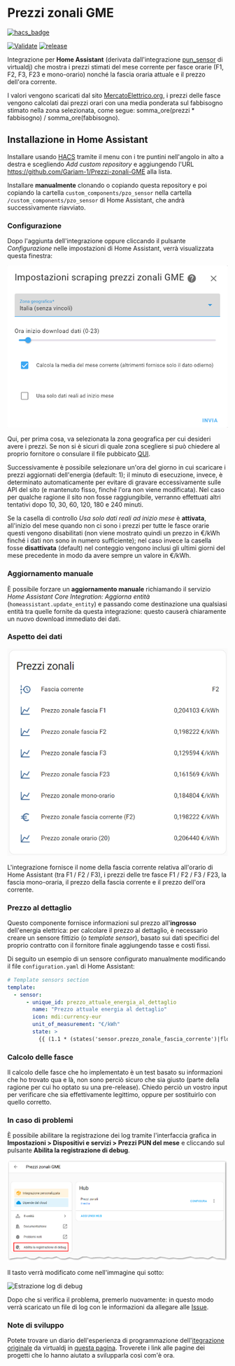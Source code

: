 # Prezzi zonali GME

[![hacs_badge](https://img.shields.io/badge/HACS-Custom-41BDF5.svg?style=for-the-badge)](https://github.com/hacs/integration)

[![Validate](https://github.com/Gariam-1/Prezzi-zonali-GME/actions/workflows/validate.yaml/badge.svg?branch=master)](https://github.com/Gariam-1/Prezzi-zonali-GME/actions/workflows/validate.yaml)
[![release](https://img.shields.io/github/v/release/Gariam-1/Prezzi-zonali-GME?style=flat-square)](https://github.com/Gariam-1/Prezzi-zonali-GME/releases)

Integrazione per **Home Assistant** (derivata dall'integrazione [pun_sensor](https://github.com/virtualdj/pun_sensor) di virtualdj) che mostra i prezzi stimati del mese corrente per fasce orarie (F1, F2, F3, F23 e mono-orario) nonché la fascia oraria attuale e il prezzo dell'ora corrente.

I valori vengono scaricati dal sito [MercatoElettrico.org](https://gme.mercatoelettrico.org/it-it/Home/Esiti/Elettricita/MGP/Esiti/PUN), i prezzi delle fasce vengono calcolati dai prezzi orari con una media ponderata sul fabbisogno stimato nella zona selezionata, come segue: somma_ore(prezzi * fabbisogno) / somma_ore(fabbisogno).

## Installazione in Home Assistant

Installare usando [HACS](https://hacs.xyz/) tramite il menu con i tre puntini nell'angolo in alto a destra e scegliendo _Add custom repository_ e aggiungendo l'URL https://github.com/Gariam-1/Prezzi-zonali-GME alla lista.

Installare **manualmente** clonando o copiando questa repository e poi copiando la cartella `custom_components/pzo_sensor` nella cartella `/custom_components/pzo_sensor` di Home Assistant, che andrà successivamente riavviato.

### Configurazione

Dopo l'aggiunta dell'integrazione oppure cliccando il pulsante _Configurazione_ nelle impostazioni di Home Assistant, verrà visualizzata questa finestra:

![Screenshot impostazioni](screenshots_settings.png "Impostazioni")

Qui, per prima cosa, va selezionata la zona geografica per cui desideri avere i prezzi. Se non si è sicuri di quale zona scegliere si può chiedere al proprio fornitore o consulare il file pubbicato [QUI](https://www.terna.it/it/sistema-elettrico/pubblicazioni/news-operatori/dettaglio/Suddivisione-in-zone-di-mercato-della-Rete-di-Trasmissione-Nazionale-valida-a-partire-dal-1%C2%B0-gennaio-2021).

Successivamente è possibile selezionare un'ora del giorno in cui scaricare i prezzi aggiornati dell'energia (default: 1); il minuto di esecuzione, invece, è determinato automaticamente per evitare di gravare eccessivamente sulle API del sito (e mantenuto fisso, finché l'ora non viene modificata). Nel caso per qualche ragione il sito non fosse raggiungibile, verranno effettuati altri tentativi dopo 10, 30, 60, 120, 180 e 240 minuti.

Se la casella di controllo _Usa solo dati reali ad inizio mese_ è **attivata**, all'inizio del mese quando non ci sono i prezzi per tutte le fasce orarie questi vengono disabilitati (non viene mostrato quindi un prezzo in €/kWh finché i dati non sono in numero sufficiente); nel caso invece la casella fosse **disattivata** (default) nel conteggio vengono inclusi gli ultimi giorni del mese precedente in modo da avere sempre un valore in €/kWh.

### Aggiornamento manuale

È possibile forzare un **aggiornamento manuale** richiamando il servizio _Home Assistant Core Integration: Aggiorna entità_ (`homeassistant.update_entity`) e passando come destinazione una qualsiasi entità tra quelle fornite da questa integrazione: questo causerà chiaramente un nuovo download immediato dei dati.

### Aspetto dei dati

![Screenshot integrazione](screenshots_main.png "Dati visualizzati")

L'integrazione fornisce il nome della fascia corrente relativa all'orario di Home Assistant (tra F1 / F2 / F3), i prezzi delle tre fasce F1 / F2 / F3 / F23, la fascia mono-oraria, il prezzo della fascia corrente e il prezzo dell'ora corrente.

### Prezzo al dettaglio

Questo componente fornisce informazioni sul prezzo all'**ingrosso** dell'energia elettrica: per calcolare il prezzo al dettaglio, è necessario creare un sensore fittizio (o _template sensor_), basato sui dati specifici del proprio contratto con il fornitore finale aggiungendo tasse e costi fissi.

Di seguito un esempio di un sensore configurato manualmente modificando il file `configuration.yaml` di Home Assistant:

```yml
# Template sensors section
template:
  - sensor:
      - unique_id: prezzo_attuale_energia_al_dettaglio
        name: "Prezzo attuale energia al dettaglio"
        icon: mdi:currency-eur
        unit_of_measurement: "€/kWh"
        state: >
          {{ (1.1 * (states('sensor.prezzo_zonale_fascia_corrente')|float(0) + 0.0087 + 0.04 + 0.0227))|round(3) }}
```

### Calcolo delle fasce

Il calcolo delle fasce che ho implementato è un test basato su informazioni che ho trovato qua e là, non sono perciò sicuro che sia giusto (parte della ragione per cui ho optato su una pre-release).
Chiedo perciò un vostro input per verificare che sia effettivamente legittimo, oppure per sostituirlo con quello corretto.

### In caso di problemi

È possibile abilitare la registrazione dei log tramite l'interfaccia grafica in **Impostazioni > Dispositivi e servizi > Prezzi PUN del mese** e cliccando sul pulsante **Abilita la registrazione di debug**.

![Abilitazione log di debug](screenshot_debug_1.png "Abilitazione log di debug")

Il tasto verrà modificato come nell'immagine qui sotto:

![Estrazione log di debug](screenshot_debug_2.png "Estrazione log di debug")

Dopo che si verifica il problema, premerlo nuovamente: in questo modo verrà scaricato un file di log con le informazioni da allegare alle [Issue](https://github.com/Gariam-1/Prezzi-zonali-GME/issues).

### Note di sviluppo

Potete trovare un diario dell'esperienza di programmazione dell'[itegrazione originale](https://github.com/virtualdj/pun_sensor) da virtualdj in [questa pagina](DEVELOPMENT.md). Troverete i link alle pagine dei progetti che lo hanno aiutato a svilupparla così com'è ora.